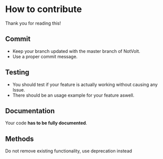 # How to contribute
Thank you for reading this!

## Commit
* Keep your branch updated with the master branch of NotVolt.
* Use a proper commit message.

## Testing
* You should test if your feature is actually working without causing any Issue.
* There should be an usage example for your feature aswell.

## Documentation
Your code **has to be fully documented**.

## Methods
Do not remove existing functionality, use deprecation instead
